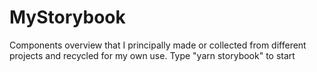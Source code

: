 # MyStorybook

Components overview that I principally made or collected from different projects and recycled for my own use. 
Type "yarn storybook" to start
